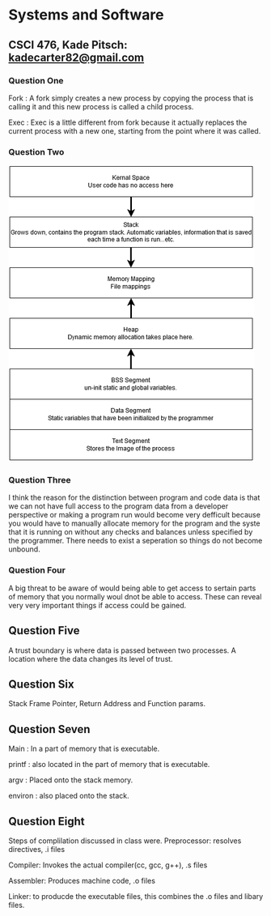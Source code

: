 # Systems and Software
## CSCI 476, Kade Pitsch: kadecarter82@gmail.com
### Question One
Fork
: A fork simply creates a new process by copying the process that is calling it and this new process is called a child process.

Exec
: Exec is a little different from fork because it actually replaces the current process with a new one, starting from the point where it was called.

### Question Two

![Computer Memory Architecture](computerSysArch.png)

### Question Three
I think the reason for the distinction between program and code data is that we can not have full access to the program data from a developer perspective or making a program run would become very defficult because you would have to manually allocate memory for the program and the syste that it is running on without any checks and balances unless specified by the programmer. There needs to exist a seperation so things do not become unbound.

### Question Four
A big threat to be aware of would being able to get access to sertain parts of memory that you normally woul dnot be able to access. These can reveal very very important things if access could be gained.

## Question Five
A trust boundary is where data is passed between two processes. A location where the data changes its level of trust.

## Question Six
Stack Frame Pointer, Return Address and Function params.

## Question Seven
Main
: In a part of memory that is executable.

printf
: also located in the part of memory that is executable.

argv
: Placed onto the stack memory.

environ
: also placed onto the stack.

## Question Eight
Steps of complilation discussed in class were.
Preprocessor: resolves directives, .i files

Compiler: Invokes the actual compiler(cc, gcc, g++), .s files

Assembler: Produces machine code, .o files

Linker: to producde the executable files, this combines the .o files and libary files.